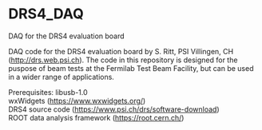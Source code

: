 # DRS4_DAQ
DAQ for the DRS4 evaluation board

DAQ code for the DRS4 evaluation board by S. Ritt, PSI Villingen, CH (http://drs.web.psi.ch).
The code in this repository is designed for the puspose of beam tests at the Fermilab Test Beam Facility, but can be used in a wider range of applications.

Prerequisites:
libusb-1.0  
wxWidgets (https://www.wxwidgets.org/)  
DRS4 source code (https://www.psi.ch/drs/software-download)  
ROOT data analysis framework (https://root.cern.ch/)  

